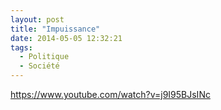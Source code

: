 ```yaml
---
layout: post
title: "Impuissance"
date: 2014-05-05 12:32:21
tags:
  - Politique
  - Société
---
```


https://www.youtube.com/watch?v=j9I95BJsINc
